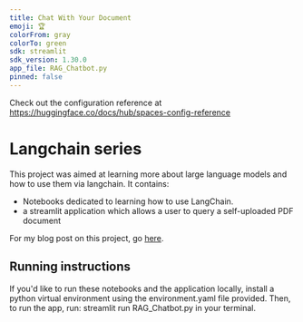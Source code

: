 ```yaml
---
title: Chat With Your Document
emoji: 🏆
colorFrom: gray
colorTo: green
sdk: streamlit
sdk_version: 1.30.0
app_file: RAG_Chatbot.py
pinned: false
---
```


Check out the configuration reference at https://huggingface.co/docs/hub/spaces-config-reference


# Langchain series 

This project was aimed at learning more about large language models and how to use them via langchain. It contains:

- Notebooks dedicated to learning how to use LangChain.
- a streamlit application which allows a user to query a self-uploaded PDF document

For my blog post on this project, go [here](https://slender-nutria-bf6.notion.site/Chat-with-your-document-app-b141d8c1c7bd4f3cb812316315186f23?pvs=4).

## Running instructions
If you'd like to run these notebooks and the application locally, install a python virtual environment using the environment.yaml file provided. Then, to run the app, run:
streamlit run RAG_Chatbot.py in your terminal.